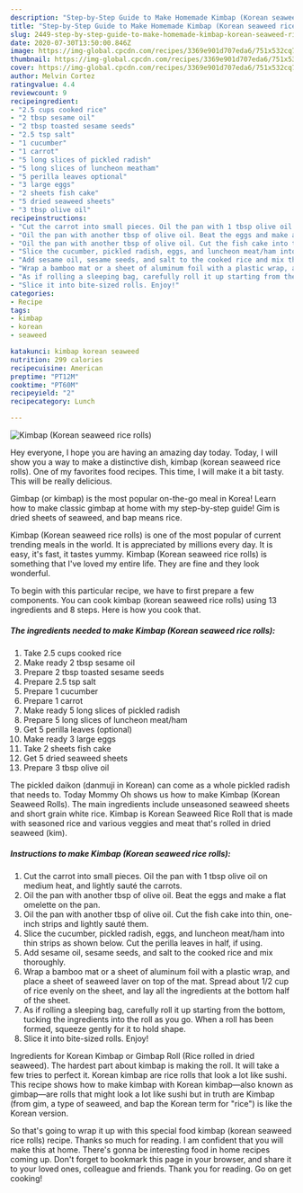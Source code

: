 ```yaml
---
description: "Step-by-Step Guide to Make Homemade Kimbap (Korean seaweed rice rolls)"
title: "Step-by-Step Guide to Make Homemade Kimbap (Korean seaweed rice rolls)"
slug: 2449-step-by-step-guide-to-make-homemade-kimbap-korean-seaweed-rice-rolls
date: 2020-07-30T13:50:00.846Z
image: https://img-global.cpcdn.com/recipes/3369e901d707eda6/751x532cq70/kimbap-korean-seaweed-rice-rolls-recipe-main-photo.jpg
thumbnail: https://img-global.cpcdn.com/recipes/3369e901d707eda6/751x532cq70/kimbap-korean-seaweed-rice-rolls-recipe-main-photo.jpg
cover: https://img-global.cpcdn.com/recipes/3369e901d707eda6/751x532cq70/kimbap-korean-seaweed-rice-rolls-recipe-main-photo.jpg
author: Melvin Cortez
ratingvalue: 4.4
reviewcount: 9
recipeingredient:
- "2.5 cups cooked rice"
- "2 tbsp sesame oil"
- "2 tbsp toasted sesame seeds"
- "2.5 tsp salt"
- "1 cucumber"
- "1 carrot"
- "5 long slices of pickled radish"
- "5 long slices of luncheon meatham"
- "5 perilla leaves optional"
- "3 large eggs"
- "2 sheets fish cake"
- "5 dried seaweed sheets"
- "3 tbsp olive oil"
recipeinstructions:
- "Cut the carrot into small pieces. Oil the pan with 1 tbsp olive oil on medium heat, and lightly sauté the carrots."
- "Oil the pan with another tbsp of olive oil. Beat the eggs and make a flat omelette on the pan."
- "Oil the pan with another tbsp of olive oil. Cut the fish cake into thin, one-inch strips and lightly sauté them."
- "Slice the cucumber, pickled radish, eggs, and luncheon meat/ham into thin strips as shown below. Cut the perilla leaves in half, if using."
- "Add sesame oil, sesame seeds, and salt to the cooked rice and mix thoroughly."
- "Wrap a bamboo mat or a sheet of aluminum foil with a plastic wrap, and place a sheet of seaweed laver on top of the mat. Spread about 1/2 cup of rice evenly on the sheet, and lay all the ingredients at the bottom half of the sheet."
- "As if rolling a sleeping bag, carefully roll it up starting from the bottom, tucking the ingredients into the roll as you go. When a roll has been formed, squeeze gently for it to hold shape."
- "Slice it into bite-sized rolls. Enjoy!"
categories:
- Recipe
tags:
- kimbap
- korean
- seaweed

katakunci: kimbap korean seaweed 
nutrition: 299 calories
recipecuisine: American
preptime: "PT12M"
cooktime: "PT60M"
recipeyield: "2"
recipecategory: Lunch

---
```



![Kimbap (Korean seaweed rice rolls)](https://img-global.cpcdn.com/recipes/3369e901d707eda6/751x532cq70/kimbap-korean-seaweed-rice-rolls-recipe-main-photo.jpg)

Hey everyone, I hope you are having an amazing day today. Today, I will show you a way to make a distinctive dish, kimbap (korean seaweed rice rolls). One of my favorites food recipes. This time, I will make it a bit tasty. This will be really delicious.

Gimbap (or kimbap) is the most popular on-the-go meal in Korea! Learn how to make classic gimbap at home with my step-by-step guide! Gim is dried sheets of seaweed, and bap means rice.

Kimbap (Korean seaweed rice rolls) is one of the most popular of current trending meals in the world. It is appreciated by millions every day. It is easy, it's fast, it tastes yummy. Kimbap (Korean seaweed rice rolls) is something that I've loved my entire life. They are fine and they look wonderful.


To begin with this particular recipe, we have to first prepare a few components. You can cook kimbap (korean seaweed rice rolls) using 13 ingredients and 8 steps. Here is how you cook that.

<!--inarticleads1-->

##### The ingredients needed to make Kimbap (Korean seaweed rice rolls):

1. Take 2.5 cups cooked rice
1. Make ready 2 tbsp sesame oil
1. Prepare 2 tbsp toasted sesame seeds
1. Prepare 2.5 tsp salt
1. Prepare 1 cucumber
1. Prepare 1 carrot
1. Make ready 5 long slices of pickled radish
1. Prepare 5 long slices of luncheon meat/ham
1. Get 5 perilla leaves (optional)
1. Make ready 3 large eggs
1. Take 2 sheets fish cake
1. Get 5 dried seaweed sheets
1. Prepare 3 tbsp olive oil


The pickled daikon (danmuji in Korean) can come as a whole pickled radish that needs to. Today Mommy Oh shows us how to make Kimbap (Korean Seaweed Rolls). The main ingredients include unseasoned seaweed sheets and short grain white rice. Kimbap is Korean Seaweed Rice Roll that is made with seasoned rice and various veggies and meat that&#39;s rolled in dried seaweed (kim). 

<!--inarticleads2-->

##### Instructions to make Kimbap (Korean seaweed rice rolls):

1. Cut the carrot into small pieces. Oil the pan with 1 tbsp olive oil on medium heat, and lightly sauté the carrots.
1. Oil the pan with another tbsp of olive oil. Beat the eggs and make a flat omelette on the pan.
1. Oil the pan with another tbsp of olive oil. Cut the fish cake into thin, one-inch strips and lightly sauté them.
1. Slice the cucumber, pickled radish, eggs, and luncheon meat/ham into thin strips as shown below. Cut the perilla leaves in half, if using.
1. Add sesame oil, sesame seeds, and salt to the cooked rice and mix thoroughly.
1. Wrap a bamboo mat or a sheet of aluminum foil with a plastic wrap, and place a sheet of seaweed laver on top of the mat. Spread about 1/2 cup of rice evenly on the sheet, and lay all the ingredients at the bottom half of the sheet.
1. As if rolling a sleeping bag, carefully roll it up starting from the bottom, tucking the ingredients into the roll as you go. When a roll has been formed, squeeze gently for it to hold shape.
1. Slice it into bite-sized rolls. Enjoy!


Ingredients for Korean Kimbap or Gimbap Roll (Rice rolled in dried seaweed). The hardest part about kimbap is making the roll. It will take a few tries to perfect it. Korean kimbap are rice rolls that look a lot like sushi. This recipe shows how to make kimbap with Korean kimbap—also known as gimbap—are rolls that might look a lot like sushi but in truth are Kimbap (from gim, a type of seaweed, and bap the Korean term for &#34;rice&#34;) is like the Korean version. 

So that's going to wrap it up with this special food kimbap (korean seaweed rice rolls) recipe. Thanks so much for reading. I am confident that you will make this at home. There's gonna be interesting food in home recipes coming up. Don't forget to bookmark this page in your browser, and share it to your loved ones, colleague and friends. Thank you for reading. Go on get cooking!
